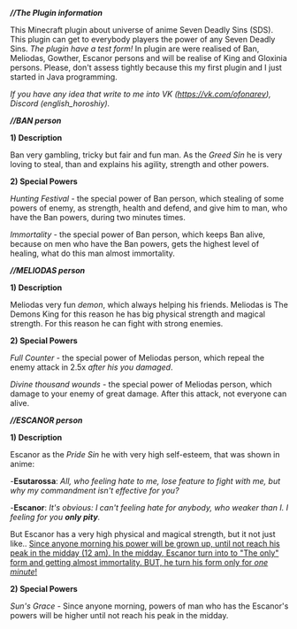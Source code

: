 ***//The Plugin information***

This Minecraft plugin about universe of anime Seven Deadly Sins (SDS). This plugin can get to everybody players the power of any Seven Deadly Sins.
*The plugin have a test form!* In plugin are were realised of Ban, Meliodas, Gowther, Escanor persons and will be realise of King and Gloxinia persons.
Please, don't assess tightly because this my first plugin and I just started in Java programming.

*If you have any idea that write to me into VK (https://vk.com/ofonarev), Discord (english_horoshiy).*

***//BAN person***
  
  **1) Description**
  
  Ban very gambling, tricky but fair and fun man. As the *Greed Sin* he is very loving to steal, than and explains his agility, strength and other powers.
  
  **2) Special Powers**
  
  *Hunting Festival* - the special power of Ban person, which stealing of some powers of enemy, as strength, health and defend, and give him to man, who have the Ban powers, during two minutes times.
  
  *Immortality* - the special power of Ban person, which keeps Ban alive, because on men who have the Ban powers, gets the highest level of healing, what do this man almost immortality.

***//MELIODAS person***

  **1) Description**
  
  Meliodas very fun *demon*, which always helping his friends. Meliodas is The Demons King for this reason he has big physical strength and magical strength. For this reason he can fight with strong enemies.
  
  **2) Special Powers**
  
  *Full Counter* - the special power of Meliodas person, which repeal the enemy attack in 2.5x *after his you damaged*.
  
  *Divine thousand wounds* - the special power of Meliodas person, which damage to your enemy of great damage. After this attack, not everyone can alive.

***//ESCANOR person***

 **1) Description**
 
 Escanor as the *Pride Sin* he with very high self-esteem, that was shown in anime:
 
 -**Esutarossa**: *All, who feeling hate to me, lose feature to fight with me, but why my commandment isn't effective for you?*
 
 -**Escanor**: *It's obvious: I can't feeling hate for anybody, who weaker than I. I feeling for you __only pity__.*
 
 But Escanor has a very high physical and magical strength, but it not just like.. 
 <ins>Since anyone morning his power will be grown up, until not reach his peak in the midday (12 am). In the midday, Escanor turn into to "The only" form and getting almost immortality.
 BUT, he turn his form only for *one minute*!</ins>
 
 **2) Special Powers**
 
 *Sun's Grace* - Since anyone morning, powers of man who has the Escanor's powers will be higher until not reach his peak in the midday.









